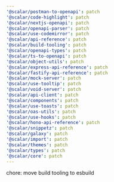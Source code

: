 ```yaml
---
'@scalar/postman-to-openapi': patch
'@scalar/code-highlight': patch
'@scalar/nextjs-openapi': patch
'@scalar/openapi-parser': patch
'@scalar/use-codemirror': patch
'@scalar/api-reference': patch
'@scalar/build-tooling': patch
'@scalar/openapi-types': patch
'@scalar/ts-to-openapi': patch
'@scalar/object-utils': patch
'@scalar/express-api-reference': patch
'@scalar/fastify-api-reference': patch
'@scalar/mock-server': patch
'@scalar/use-tooltip': patch
'@scalar/void-server': patch
'@scalar/api-client': patch
'@scalar/components': patch
'@scalar/use-toasts': patch
'@scalar/oas-utils': patch
'@scalar/use-hooks': patch
'@scalar/hono-api-reference': patch
'@scalar/snippetz': patch
'@scalar/galaxy': patch
'@scalar/import': patch
'@scalar/themes': patch
'@scalar/types': patch
'@scalar/core': patch
---
```


chore: move build tooling to esbuild
